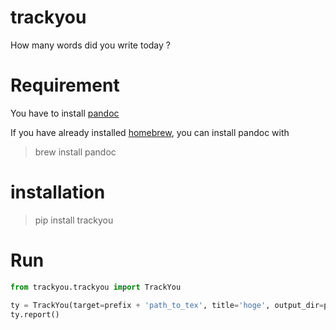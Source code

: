 # trackyou

How many words did you write today ?

# Requirement

You have to install [pandoc](http://pandoc.org/)

If you have already installed [homebrew](http://brew.sh/), you can install pandoc with

> brew install pandoc

# installation

> pip install trackyou


# Run

```python
from trackyou.trackyou import TrackYou

ty = TrackYou(target=prefix + 'path_to_tex', title='hoge', output_dir=prefix + 'dir_output' + '/')
ty.report()
````
